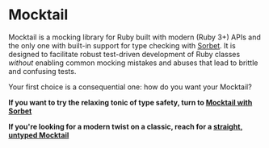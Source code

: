 # Mocktail

Mocktail is a mocking library for Ruby built with modern (Ruby 3+) APIs and the
only one with built-in support for type checking with
[Sorbet](https://sorbet.org).  It is designed to facilitate robust test-driven
development of Ruby classes _without_ enabling common mocking mistakes and
abuses that lead to brittle and confusing tests.

Your first choice is a consequential one: how do you want your Mocktail?

**If you want to try the relaxing tonic of type safety, turn to [Mocktail with Sorbet](/docs/sorbet/index.md)**

**If you're looking for a modern twist on a classic, reach for a [straight, untyped Mocktail](/docs/untyped/index.md)**
